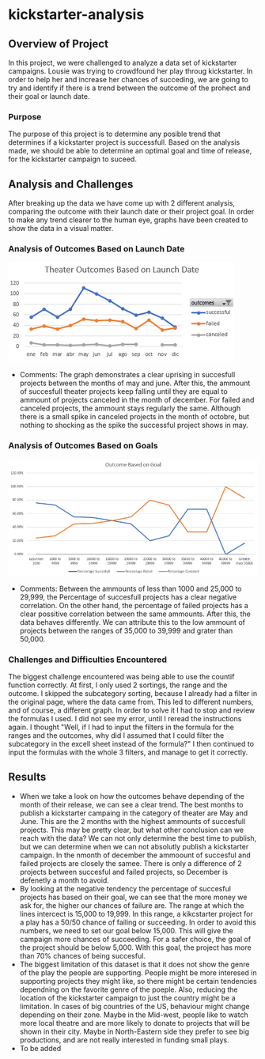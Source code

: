 # kickstarter-analysis

## Overview of Project
In this project, we were challenged to analyze a data set of kickstarter campaigns. Lousie was trying to crowdfound her play throug kickstarter. In order to help her and increase her chances of succeding, we are going to try and identify if there is a trend between the outcome of the prohect and their goal or launch date.

### Purpose
The purpose of this project is to determine any posible trend that determines if a kickstarter project is successfull. Based on the analysis made, we should be able to determine an optimal goal and time of release, for the kickstarter campaign to suceed.

## Analysis and Challenges
After breaking up the data we have come up with 2 different analysis, comparing the outcome with their launch date or their project goal. In order to make any trend clearer to the human eye, graphs have been created to show the data in a visual matter.

### Analysis of Outcomes Based on Launch Date
![Analysis of outcome based on launch date](Resources-Module01/Theater_Outcomes_vs_Launch.png)
- Comments: The graph demonstrates a clear uprising in succesfull projects between the months of may and june. After this, the ammount of succesfull theater projects keep falling until they are equal to ammount of projects canceled in the month of december. For failed and canceled projects, the ammount stays regularly the same. Although there is a small spike in canceled projects in the month of octobre, but nothing to shocking as the spike the successful project shows in may.
 
### Analysis of Outcomes Based on Goals
![Analysis of outcome based on their final goal](Resources-Module01/Outcomes_vs_Goals.png)
- Comments: Between the ammounts of less than 1000 and 25,000 to 29,999, the Percentage of succesfull projects has a clear negative correlation. On the other hand, the percentage of failed projects has a clear possitive correlation between the same ammounts. After this, the data behaves differently. We can attribute this to the low ammount of projects between the ranges of 35,000 to 39,999 and grater than 50,000.

### Challenges and Difficulties Encountered
The biggest challenge encountered was being able to use the countif function correctly. At first, I only used 2 sortings, the range and the outcome. I skipped the subcategory sorting, because I already had a filter in the original page, where the data came from. This led to different numbers, and of course, a different graph. In order to solve it I had to stop and review the formulas I used. I did not see my error, until I reread the instructions again. I thought "Well, if I had to input the filters in the formula for the ranges and the outcomes, why did I assumed that I could filter the subcategory in the excell sheet instead of the formula?" I then continued to input the formulas with the whole 3 filters, and manage to get it correctly. 

## Results

- When we take a look on how the outcomes behave depending of the month of their release, we can see a clear trend. The best months to publish a kickstarter campaing in the category of theater are May and June. This are the 2 months with the highest ammounts of succesfull projects. This may be pretty clear, but what other conclusion can we reach with the data? We can not only determine the best time to publish, but we can determine when we can not absolutly publish a kickstarter campaign. In the nmonth of december the ammoount of succesful and failed projects are closely the samee. There is only a difference of 2 projects between succesful and failed projects, so December is defenetly a month to avoid.
- By looking at the negative tendency the percentage of succesful projects has based on their goal, we can see that the more money we ask for, the higher our chances of failure are. The range at which the lines intercect is 15,000 to 19,999. In this range, a kikcstarter project for a play has a 50/50 chance of failing or succeeding. In order to avoid this numbers, we need to set our goal below 15,000. This will give the campaign more chances of succeeding. For a safer choice, the goal of the project should be below 5,000. With this goal, the project has more than 70% chances of being succesful. 
- The biggest limitation of this dataset is that it does not show the genre of the play the people are supporting. People might be more interesed in supporting projects they might like, so there might be certain tendencies dependning on the favorite genre of the poeple. Also, reducing the location of the kickstarter campaign to just the country might be a limitation. In cases of big countries of the US, behaviour might change depending on their zone. Maybe in the Mid-west, people like to watch more local theatre and are more likely to donate to projects that will be shown in their city. Maybe in North-Eastern side they prefer to see big productions, and are not really interested in funding small plays.
- To be added
